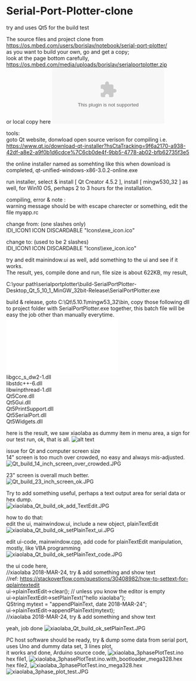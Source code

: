 # Serial-Port-Plotter-clone
try and uses Qt5 for the build test   

The source files and project clone from <a href="https://os.mbed.com/users/borislav/notebook/serial-port-plotter/" target="blank">https://os.mbed.com/users/borislav/notebook/serial-port-plotter/  </a>  
as you want to build your own, go and get a copy;  
look at the page bottom carefully, https://os.mbed.com/media/uploads/borislav/serialportplotter.zip  
or local copy here ![serialportplotter.zip](serialportplotter.zip)



tools:  
goto Qt website, donwload open source verison for compiling
i.e. https://www.qt.io/download-qt-installer?hsCtaTracking=9f6a2170-a938-42df-a8e2-a9f0b1d6cdce%7C6cb0de4f-9bb5-4778-ab02-bfb62735f3e5  

the online installer named as somehting like this when download is completed, qt-unified-windows-x86-3.0.2-online.exe  

run installer, select & install [ Qt Creator 4.5.2 ], install [ mingw530_32 ] as well, for Win10 OS, perhaps 2 to 3 hours for the installation.    

compiling, error & note :  
warning message should be with escape charecter or something, edit the file myapp.rc

change from:  (one slashes only)  
IDI_ICON1               ICON    DISCARDABLE     "Icons\exe_icon.ico"  

change to:  (used to be 2 slashes)  
IDI_ICON1               ICON    DISCARDABLE     "Icons\\\\exe_icon.ico"  


try and edit mainindow.ui as well, add something to the ui and see if it works.  
The result, yes, compile done and run, file size is about 622KB, my result,

C:\your path\serialportplotter\build-SerialPortPlotter-Desktop_Qt_5_10_1_MinGW_32bit-Release\SerialPortPlotter.exe  

build & release, goto C:\Qt\5.10.1\mingw53_32\bin, copy those following dll to project folder with SerialPortPlotter.exe together, this batch file will be easy the job other than manually everytime. ![copy_dll.bat](copy_dll.bat)  
libgcc_s_dw2-1.dll  
libstdc++-6.dll  
libwinpthread-1.dll  
Qt5Core.dll  
Qt5Gui.dll  
Qt5PrintSupport.dll  
Qt5SerialPort.dll  
Qt5Widgets.dll  

here is the result, we saw xiaolaba as dummy item in menu area, a sign for our test run, ok, that is all.
![alt text](xiaolaba_Qt_build_ok.JPG)
  
  
  
issue for Qt and computer screen size  
14" screen is too much over crowded, no easy and always mis-adjusted.  
![Qt_build_14_inch_screen_over_crowded.JPG](Qt_build_14_inch_screen_over_crowded.JPG)
  
  
23" screen is overall much better.  
![Qt_build_23_inch_screen_ok.JPG](Qt_build_23_inch_screen_ok.JPG)  
  
  
  
  
  
Try to add something useful, perhaps a text output area for serial data or hex dump.  
![xiaolaba_Qt_build_ok_add_TextEdit.JPG](xiaolaba_Qt_build_ok_add_TextEdit.JPG)  
  
how to do that:  
edit the ui, mainwindow.ui, include a new object, plainTextEdit  
![xiaolaba_Qt_build_ok_setPlainText_ui.JPG](xiaolaba_Qt_build_ok_setPlainText_ui.JPG  
)  
  

edit ui-code, mainwindow.cpp, add code for plainTextEdit manipulation, mostly, like VBA programming
![xiaolaba_Qt_build_ok_setPlainText_code.JPG](xiaolaba_Qt_build_ok_setPlainText_code.JPG)  
  
  
the ui code here,  
    //xiaolaba 2018-MAR-24, try & add something and show text  
    //ref: https://stackoverflow.com/questions/30408982/how-to-settext-for-qplaintextedit  
    ui->plainTextEdit->clear(); // unless you know the editor is empty  
    ui->plainTextEdit->setPlainText("hello xiaolaba");  
    QString mytext = "appendPlainText, date 2018-MAR-24";  
    ui->plainTextEdit->appendPlainText(mytext);  
    //xiaolaba 2018-MAR-24, try & add something and show text  
  
  
yeah, job done
![xiaolaba_Qt_build_ok_setPlainText.JPG](xiaolaba_Qt_build_ok_setPlainText.JPG)  
  
  
    
PC host software should be ready, try & dump some data from serial port, uses Uno and dummy data set, 3 lines plot,  
it works and done,
Arduino source code, ![xiaolaba_3phasePlotTest.ino](xiaolaba_3phasePlotTest.ino)  
hex file1, ![xiaolaba_3phasePlotTest.ino.with_bootloader_mega328.hex](xiaolaba_3phasePlotTest.ino.with_bootloader_mega328.hex)  
hex file2, ![xiaolaba_3phasePlotTest.ino_mega328.hex](xiaolaba_3phasePlotTest.ino_mega328.hex)  
![xiaolaba_3phase_plot_test.JPG](xiaolaba_3phase_plot_test.JPG)

